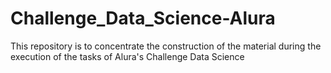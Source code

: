 # Challenge_Data_Science-Alura
This repository is to concentrate the construction of the material during the execution of the tasks of Alura's Challenge Data Science
